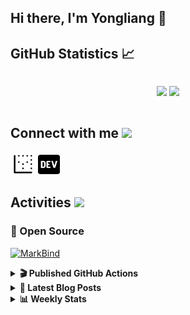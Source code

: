 ## Hi there, I'm Yongliang 👋 

## GitHub Statistics :chart_with_upwards_trend:
<div align="center">
<div style="display: flex; align-items: center; justify-content: center;">

[![](https://github-readme-stats.vercel.app/api?username=tlylt&show_icons=true&theme=tokyonight&hide_border=true&locale=en)](https://github.com/tlylt)
[![](https://github-readme-streak-stats.herokuapp.com/?user=tlylt&theme=tokyonight&hide_border=true)](https://github.com/tlylt)
</div>
</div>

## Connect with me <img src="https://media.giphy.com/media/2wh5K5yE3ulp3xgYcG/giphy-downsized.gif" width="30">

<a href="https://www.yongliangliu.com/" target="_blank"><img align="center" src="static/site-icon.png" alt="yongliangliu.com" height="40" width="40" /></a>
<a href="https://dev.to/tlylt" target="_blank"><img align="center" src="static/dev-badge.svg" alt="dev.to/tlylt" height="35" width="35" /></a>

## Activities <img src="https://media.giphy.com/media/WUlplcMpOCEmTGBtBW/giphy.gif" width="30">

### 🔭 Open Source

[![MarkBind](https://github-readme-stats.vercel.app/api/pin/?username=markbind&repo=markbind)](https://github.com/MarkBind/markbind)

<details>
<summary> <b>🎬 Published GitHub Actions </b> </summary>

[![install-graphviz](https://github-readme-stats.vercel.app/api/pin/?username=tlylt&repo=install-graphviz)](https://github.com/tlylt/install-graphviz)

[![reposense-action](https://github-readme-stats.vercel.app/api/pin/?username=tlylt&repo=reposense-action)](https://github.com/tlylt/reposense-action)

[![markbin-action](https://github-readme-stats.vercel.app/api/pin/?username=markbind&repo=markbind-action)](https://github.com/MarkBind/markbind-action)

</details>

<details>
<summary> <b>📕 Latest Blog Posts</b> </summary>

<!-- BLOG-POST-LIST:START -->
- [Open Source Software &lpar;OSS&rpar; Developer Journey](https://www.yongliangliu.com/blog/oss-dev-logs/)
- [Crossing abstraction barrier between parent and child class](https://www.yongliangliu.com/blog/cross-abstraction-barrier-between-parent-child/)
- [Intermediate GitHub CI Workflow Walk Through](https://www.yongliangliu.com/blog/intermediate-github-ci-workflow-walk-through/)
- [RooFind](https://www.yongliangliu.com/blog/roofind/)
- [Prove that the problem of determining whether a graph is connected is evasive](https://www.yongliangliu.com/blog/prove-graph-check-connected-evasive/)
<!-- BLOG-POST-LIST:END -->

</details>

<details>
<summary> <b>📊 Weekly Stats</b> </summary>

<!--START_SECTION:waka-->
![Code Time](http://img.shields.io/badge/Code%20Time-474%20hrs-blue)

**🐱 My GitHub Data** 

> 🏆 3,824 Contributions in the Year 2022
 > 
> 📦 298.9 kB Used in GitHub's Storage 
 > 
> 🚫 Not Opted to Hire
 > 
> 📜 123 Public Repositories 
 > 
> 🔑 22 Private Repositories  
 > 
**I'm an Early 🐤** 

```text
🌞 Morning    385 commits    ██████░░░░░░░░░░░░░░░░░░░   27.4% 
🌆 Daytime    378 commits    ██████░░░░░░░░░░░░░░░░░░░   26.9% 
🌃 Evening    522 commits    █████████░░░░░░░░░░░░░░░░   37.15% 
🌙 Night      120 commits    ██░░░░░░░░░░░░░░░░░░░░░░░   8.54%

```
📅 **I'm Most Productive on Friday** 

```text
Monday       184 commits    ███░░░░░░░░░░░░░░░░░░░░░░   13.1% 
Tuesday      141 commits    ██░░░░░░░░░░░░░░░░░░░░░░░   10.04% 
Wednesday    219 commits    ████░░░░░░░░░░░░░░░░░░░░░   15.59% 
Thursday     210 commits    ███░░░░░░░░░░░░░░░░░░░░░░   14.95% 
Friday       274 commits    █████░░░░░░░░░░░░░░░░░░░░   19.5% 
Saturday     190 commits    ███░░░░░░░░░░░░░░░░░░░░░░   13.52% 
Sunday       187 commits    ███░░░░░░░░░░░░░░░░░░░░░░   13.31%

```


📊 **This Week I Spent My Time On** 

```text
⌚︎ Time Zone: Asia/Singapore

💬 Programming Languages: 
JavaScript               11 hrs 2 mins       ███████████████████░░░░░░   79.38% 
reStructuredText         52 mins             █░░░░░░░░░░░░░░░░░░░░░░░░   6.25% 
Markdown                 49 mins             █░░░░░░░░░░░░░░░░░░░░░░░░   5.97% 
JSON                     26 mins             ░░░░░░░░░░░░░░░░░░░░░░░░░   3.16% 
Other                    14 mins             ░░░░░░░░░░░░░░░░░░░░░░░░░   1.78%

```


 Last Updated on 11/09/2022 00:45:14 UTC
<!--END_SECTION:waka-->

</details>
